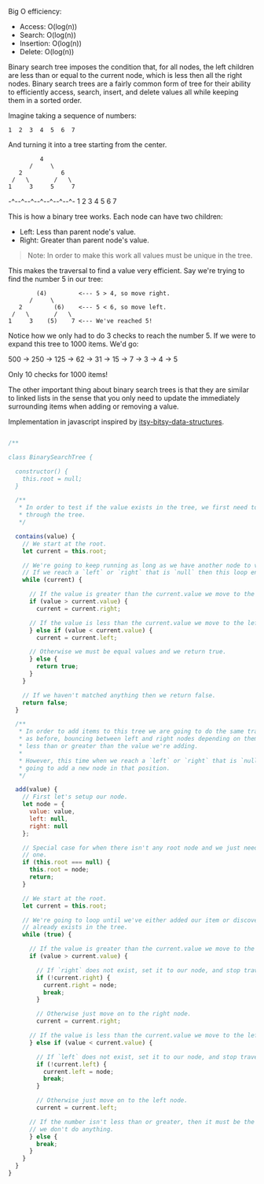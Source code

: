 Big O efficiency:
- Access: O(log(n))
- Search: O(log(n))
- Insertion: O(log(n))
- Delete: O(log(n))

Binary search tree imposes the condition that, for all nodes, the left children are less than or equal to the current node, which is less then all the right nodes.
Binary search trees are a fairly common form of tree for their ability to
efficiently access, search, insert, and delete values all while keeping them
in a sorted order.

Imagine taking a sequence of numbers:

    1  2  3  4  5  6  7

And turning it into a tree starting from the center.

             4
          /     \
       2           6
     /   \       /   \
    1     3     5     7
   -^--^--^--^--^--^--^-
    1  2  3  4  5  6  7

This is how a binary tree works. Each node can have two children:

- Left: Less than parent node's value.
- Right: Greater than parent node's value.

> Note: In order to make this work all values must be unique in the tree.

This makes the traversal to find a value very efficient. Say we're trying to
find the number 5 in our tree:

            (4)         <--- 5 > 4, so move right.
          /     \
       2         (6)    <--- 5 < 6, so move left.
     /   \       /   \
    1     3    (5)    7 <--- We've reached 5!

Notice how we only had to do 3 checks to reach the number 5. If we were to
expand this tree to 1000 items. We'd go:

  500 -> 250 -> 125 -> 62 -> 31 -> 15 -> 7 -> 3 -> 4 -> 5

Only 10 checks for 1000 items!

The other important thing about binary search trees is that they are similar
to linked lists in the sense that you only need to update the immediately
surrounding items when adding or removing a value.

Implementation in javascript inspired by [itsy-bitsy-data-structures](https://github.com/thejameskyle/itsy-bitsy-data-structures).

```javascript

/**

class BinarySearchTree {

  constructor() {
    this.root = null;
  }

  /**
   * In order to test if the value exists in the tree, we first need to search
   * through the tree.
   */

  contains(value) {
    // We start at the root.
    let current = this.root;

    // We're going to keep running as long as we have another node to visit.
    // If we reach a `left` or `right` that is `null` then this loop ends.
    while (current) {

      // If the value is greater than the current.value we move to the right
      if (value > current.value) {
        current = current.right;

      // If the value is less than the current.value we move to the left.
      } else if (value < current.value) {
        current = current.left;

      // Otherwise we must be equal values and we return true.
      } else {
        return true;
      }
    }

    // If we haven't matched anything then we return false.
    return false;
  }

  /**
   * In order to add items to this tree we are going to do the same traversal
   * as before, bouncing between left and right nodes depending on them being
   * less than or greater than the value we're adding.
   *
   * However, this time when we reach a `left` or `right` that is `null` we're
   * going to add a new node in that position.
   */

  add(value) {
    // First let's setup our node.
    let node = {
      value: value,
      left: null,
      right: null
    };

    // Special case for when there isn't any root node and we just need to add
    // one.
    if (this.root === null) {
      this.root = node;
      return;
    }

    // We start at the root.
    let current = this.root;

    // We're going to loop until we've either added our item or discovered it
    // already exists in the tree.
    while (true) {

      // If the value is greater than the current.value we move to the right.
      if (value > current.value) {

        // If `right` does not exist, set it to our node, and stop traversing.
        if (!current.right) {
          current.right = node;
          break;
        }

        // Otherwise just move on to the right node.
        current = current.right;

      // If the value is less than the current.value we move to the left.
      } else if (value < current.value) {

        // If `left` does not exist, set it to our node, and stop traversing.
        if (!current.left) {
          current.left = node;
          break;
        }

        // Otherwise just move on to the left node.
        current = current.left;

      // If the number isn't less than or greater, then it must be the same and
      // we don't do anything.
      } else {
        break;
      }
    }
  }
}
```
